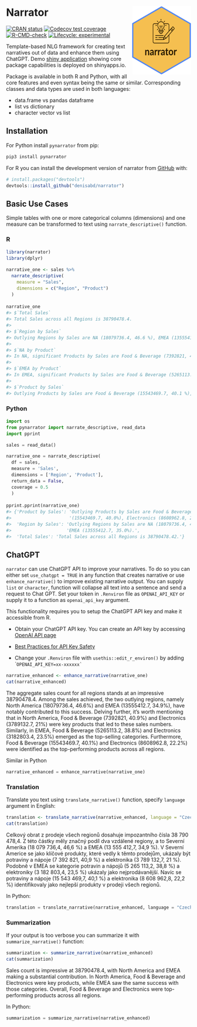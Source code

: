 
<!-- README.md is generated from README.Rmd. Please edit that file -->

# Narrator <img src="man/figures/hex.png" align="right" width="160"/>

<!-- badges: start -->

[![CRAN
status](https://www.r-pkg.org/badges/version/narrator)](https://CRAN.R-project.org/package=narrator)
[![Codecov test
coverage](https://codecov.io/gh/denisabd/narrator/branch/main/graph/badge.svg)](https://app.codecov.io/gh/denisabd/narrator?branch=main)
[![R-CMD-check](https://github.com/denisabd/narrator/actions/workflows/R-CMD-check.yaml/badge.svg)](https://github.com/denisabd/narrator/actions/workflows/R-CMD-check.yaml)
[![Lifecycle:
experimental](https://img.shields.io/badge/lifecycle-experimental-orange.svg)](https://lifecycle.r-lib.org/articles/stages.html#experimental)

<!-- badges: end -->

Template-based NLG framework for creating text narratives out of data
and enhance them using ChatGPT. Demo [shiny
application](https://deny.shinyapps.io/narrator_app/) showing core
package capabilities is deployed on shinyapps.io.

Package is available in both R and Python, with all core features and
even syntax being the same or similar. Corresponding classes and data
types are used in both languages:

- data.frame vs pandas dataframe
- list vs dictionary
- character vector vs list

## Installation

For Python install `pynarrator` from pip:

``` bash
pip3 install pynarrator
```

For R you can install the development version of narrator from
[GitHub](https://github.com/) with:

``` r
# install.packages("devtools")
devtools::install_github("denisabd/narrator")
```

## Basic Use Cases

Simple tables with one or more categorical columns (dimensions) and one
measure can be transformed to text using `narrate_descriptive()`
function.

### R

``` r
library(narrator)
library(dplyr)
```

``` r
narrative_one <- sales %>%
  narrate_descriptive(
    measure = "Sales",
    dimensions = c("Region", "Product")
  )

narrative_one
#> $`Total Sales`
#> Total Sales across all Regions is 38790478.4.
#> 
#> $`Region by Sales`
#> Outlying Regions by Sales are NA (18079736.4, 46.6 %), EMEA (13555412.7, 34.9 %).
#> 
#> $`NA by Product`
#> In NA, significant Products by Sales are Food & Beverage (7392821, 40.9 %), Electronics (3789132.7, 21 %).
#> 
#> $`EMEA by Product`
#> In EMEA, significant Products by Sales are Food & Beverage (5265113.2, 38.8 %), Electronics (3182803.4, 23.5 %).
#> 
#> $`Product by Sales`
#> Outlying Products by Sales are Food & Beverage (15543469.7, 40.1 %), Electronics (8608962.8, 22.2 %).
```

### Python

``` python
import os
from pynarrator import narrate_descriptive, read_data
import pprint
```

``` python
sales = read_data()
```

``` python
narrative_one = narrate_descriptive(
  df = sales, 
  measure = 'Sales', 
  dimensions = ['Region', 'Product'], 
  return_data = False, 
  coverage = 0.5
  )
  
pprint.pprint(narrative_one)
#> {'Product by Sales': 'Outlying Products by Sales are Food & Beverage '
#>                      '(15543469.7, 40.0%), Electronics (8608962.8, 22.0%).',
#>  'Region by Sales': 'Outlying Regions by Sales are NA (18079736.4, 47.0%), '
#>                     'EMEA (13555412.7, 35.0%).',
#>  'Total Sales': 'Total Sales across all Regions is 38790478.42.'}
```

<!-- You can analyze changes over time using `narrate_trend()` function: -->
<!-- ```{r} -->
<!-- narrative_two <- sales %>% -->
<!--   narrate_trend( -->
<!--     measure = "Sales", -->
<!--     date = "Date", -->
<!--     dimensions = c("Region", "Product") -->
<!--   ) -->
<!-- narrative_two -->
<!-- ``` -->

## ChatGPT

`narrator` can use ChatGPT API to improve your narratives. To do so you
can either set `use_chatgpt = TRUE` in any function that creates
narrative or use `enhance_narrative()` to improve existing narrative
output. You can supply `list` or `character`, function will collapse all
text into a sentence and send a request to Chat GPT. Set your token in
`.Renviron` file as `OPENAI_API_KEY` or supply it to a function as
`openai_api_key` argument.

This functionality requires you to setup the ChatGPT API key and make it
accessible from R.

- Obtain your ChatGPT API key. You can create an API key by accessing
  [OpenAI API page](https://platform.openai.com/account/api-keys)

- [Best Practices for API Key
  Safety](https://help.openai.com/en/articles/5112595-best-practices-for-api-key-safety)

- Change your `.Renviron` file with `usethis::edit_r_environ()` by
  adding \``` OPENAI_API_KEY=xx-xxxxxx` ``

``` r
narrative_enhanced <- enhance_narrative(narrative_one)
cat(narrative_enhanced)
```

The aggregate sales count for all regions stands at an impressive
38790478.4. Among the sales achieved, the two outlying regions, namely
North America (18079736.4, 46.6%) and EMEA (13555412.7, 34.9%), have
notably contributed to this success. Delving further, it’s worth
mentioning that in North America, Food & Beverage (7392821, 40.9%) and
Electronics (3789132.7, 21%) were key products that led to these sales
numbers. Similarly, in EMEA, Food & Beverage (5265113.2, 38.8%) and
Electronics (3182803.4, 23.5%) emerged as the top-selling categories.
Furthermore, Food & Beverage (15543469.7, 40.1%) and Electronics
(8608962.8, 22.2%) were identified as the top-performing products across
all regions.

Similar in Python

``` python
narrative_enhanced = enhance_narrative(narrative_one)
```

### Translation

Translate you text using `translate_narrative()` function, specify
`language` argument in English:

``` r
translation <- translate_narrative(narrative_enhanced, language = "Czech")
cat(translation)
```

Celkový obrat z prodeje všech regionů dosahuje impozantního čísla 38 790
478,4. Z této částky měly značný podíl dva vzdálené regiony, a to
Severní Amerika (18 079 736,4, 46,6 %) a EMEA (13 555 412,7, 34,9 %). V
Severní Americe se jako klíčové produkty, které vedly k těmto prodejům,
ukázaly být potraviny a nápoje (7 392 821, 40,9 %) a elektronika (3 789
132,7, 21 %). Podobně v EMEA se kategorie potravin a nápojů (5 265
113,2, 38,8 %) a elektroniky (3 182 803,4, 23,5 %) ukázaly jako
nejprodávanější. Navíc se potraviny a nápoje (15 543 469,7, 40,1 %) a
elektronika (8 608 962,8, 22,2 %) identifikovaly jako nejlepší produkty
v prodeji všech regionů.

In Python:

``` python
translation = translate_narrative(narrative_enhanced, language = "Czech")
```

### Summarization

If your output is too verbose you can summarize it with
`summarize_narrative()` function:

``` r
summarization <- summarize_narrative(narrative_enhanced)
cat(summarization)
```

Sales count is impressive at 38790478.4, with North America and EMEA
making a substantial contribution. In North America, Food & Beverage and
Electronics were key products, while EMEA saw the same success with
those categories. Overall, Food & Beverage and Electronics were
top-performing products across all regions.

In Python:

``` python
summarization = summarize_narrative(narrative_enhanced)
```
